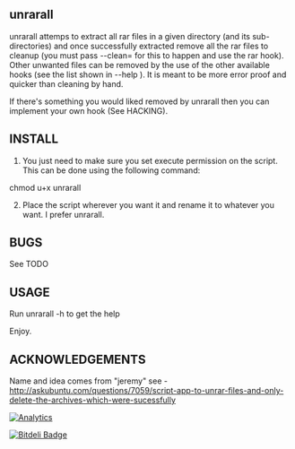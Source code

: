 ## unrarall

unrarall attemps to extract all rar files in a given directory (and its sub-directories) and once successfully extracted remove all the rar files to cleanup (you must pass --clean= for this to happen and use the rar hook). Other unwanted files can be removed by the use of the other available hooks (see the list shown in --help ). It is meant to be more error proof and quicker than cleaning by hand.

If there's something you would liked removed by unrarall then you can implement your own hook (See HACKING).

## INSTALL
1. You just need to make sure you set execute permission on the script. This can be done using the following command:

chmod u+x unrarall

2. Place the script wherever you want it and rename it to whatever you want. I prefer unrarall.

## BUGS

See TODO

## USAGE

Run unrarall -h to get the help

Enjoy.

## ACKNOWLEDGEMENTS

Name and idea comes from "jeremy" see - http://askubuntu.com/questions/7059/script-app-to-unrar-files-and-only-delete-the-archives-which-were-sucessfully

[![Analytics](https://ga-beacon.appspot.com/UA-11959363-2/arfoll/unrarall)](https://github.com/igrigorik/ga-beacon)


[![Bitdeli Badge](https://d2weczhvl823v0.cloudfront.net/arfoll/unrarall/trend.png)](https://bitdeli.com/free "Bitdeli Badge")

